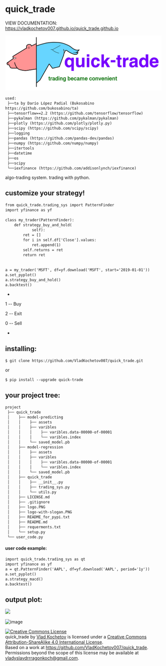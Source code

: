 # quick_trade
VIEW DOCUMENTATION: https://vladkochetov007.github.io/quick_trade.github.io

![image](logo_with_slogan.PNG)

```
used:
 ├──ta by Darío López Padial (Bukosabino   https://github.com/bukosabino/ta)
 ├──tensorflow==2.2 (https://github.com/tensorflow/tensorflow)
 ├──pykalman (https://github.com/pykalman/pykalman)
 ├──plotly (https://github.com/plotly/plotly.py)
 ├──scipy (https://github.com/scipy/scipy)
 ├──logging
 ├──pandas (https://github.com/pandas-dev/pandas)
 ├──numpy (https://github.com/numpy/numpy)
 ├──itertools
 ├──datetime
 ├──os
 ├──scipy
 └──iexfinance (https://github.com/addisonlynch/iexfinance)
```

algo-trading system.
trading with python.


## customize your strategy!

```
from quick_trade.trading_sys import PatternFinder
import yfinance as yf

class my_trader(PatternFinder):
    def strategy_buy_and_hold(
            self):
        ret = []
        for i in self.df['Close'].values:
            ret.append(1)
        self.returns = ret
        return ret


a = my_trader('MSFT', df=yf.download('MSFT', start='2019-01-01'))
a.set_pyplot()
a.strategy_buy_and_hold()
a.backtest()
```
*

1 -- Buy

2 -- Exit

0 -- Sell

*
## installing:
```
$ git clone https://github.com/VladKochetov007/quick_trade.git
```
or
```
$ pip install --upgrade quick-trade
```


## your project tree:
```
project
 ├── quick_trade
 │    ├── model-predicting
 │    │    ├── assets
 │    │    ├── varibles
 │    │    │    ├── varibles.data-00000-of-00001
 │    │    │    └── varibles.index
 │    │    └── saved_model.pb
 │    ├── model-regression
 │    │    ├── assets
 │    │    ├── varibles
 │    │    │    ├── varibles.data-00000-of-00001
 │    │    │    └── varibles.index
 │    │    └── saved_model.pb
 │    ├── quick_trade
 │    │    ├── __init__.py
 │    │    ├── trading_sys.py
 │    │    └── utils.py
 │    ├── LICENSE.md
 │    ├── .gitignore
 │    ├── logo.PNG
 │    ├── logo-with-slogan.PNG
 │    ├── README_for_pypi.txt
 │    ├── README.md
 │    ├── requerments.txt
 │    └── setup.py
 └── user_code.py
```

#### user code example:
```
import quick_trade.trading_sys as qt
import yfinance as yf
a = qt.PatternFinder('AAPL', df=yf.download('AAPL', period='1y'))
a.set_pyplot()
a.strategy_macd()
a.backtest()
```

## output plot:
<div align="left">
  <img src="https://i.ibb.co/ThYVwpq/imgonline-com-ua-Big-Picture-afe-Xd-HJoldw-Tp.jpg" width=900">
</div>

![image](https://i.ibb.co/mFLDJsX/IMG-5613.png)

<a rel="license" href="http://creativecommons.org/licenses/by-sa/4.0/">
<img alt="Creative Commons License" style="border-width:0"
src="https://i.creativecommons.org/l/by-sa/4.0/88x31.png" />
</a><br/>
<span xmlns:dct="http://purl.org/dc/terms/" property="dct:title">quick_trade</span> by 
<a xmlns:cc="http://creativecommons.org/ns#"
href="https://github.com/VladKochetov007" property="cc:attributionName"
rel="cc:attributionURL">Vlad Kochetov</a> is licensed under a <a rel="license"
href="http://creativecommons.org/licenses/by-sa/4.0/">
Creative Commons Attribution-ShareAlike 4.0 International License</a>.
<br />Based on a work at 
<a xmlns:dct="http://purl.org/dc/terms/"
href="https://github.com/VladKochetov007/quick_trade"
rel="dct:source">https://github.com/VladKochetov007/quick_trade</a>.
<br />Permissions beyond the scope of this license may be available at 
<a xmlns:cc="http://creativecommons.org/ns#"
href="vladyslavdrrragonkoch@gmail.com" 
rel="cc:morePermissions">vladyslavdrrragonkoch@gmail.com</a>.
